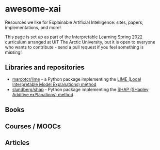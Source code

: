 # awesome-xai
Resources we like for Explainable Artificial Intelligence: sites, papers, implementations, and more!

This page is set up as part of the Interpretable Learning Spring 2022 curriculum arranged at UiT The Arctic University, but it is open to everyone who wants to contribute - send a pull request if you feel something is missing!

## Libraries and repositories

* [marcotcr/lime](https://github.com/marcotcr/lime) - a Python package implementing the [LIME (Local Interpretable Model Explanations) method](https://christophm.github.io/interpretable-ml-book/lime.html)
* [slundberg/shap](https://github.com/slundberg/shap) - Python package implementing the [SHAP (SHapley Additive exPlanations) method](https://christophm.github.io/interpretable-ml-book/shap.html).

## Books

## Courses / MOOCs

## Articles
